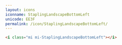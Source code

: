 ```yaml
---
layout: icons
iconname: StaplingLandscapeBottomLeft
unicode: EE3F
permalink: /icon/StaplingLandscapeBottomLeft/
---
```


``` html
<i class="mi mi-StaplingLandscapeBottomLeft"></i>
```
